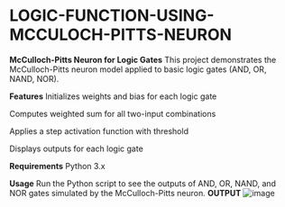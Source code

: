 # LOGIC-FUNCTION-USING-MCCULOCH-PITTS-NEURON
**McCulloch-Pitts Neuron for Logic Gates**
This project demonstrates the McCulloch-Pitts neuron model applied to basic logic gates (AND, OR, NAND, NOR).

**Features**
Initializes weights and bias for each logic gate

Computes weighted sum for all two-input combinations

Applies a step activation function with threshold

Displays outputs for each logic gate

**Requirements**
Python 3.x

**Usage**
Run the Python script to see the outputs of AND, OR, NAND, and NOR gates simulated by the McCulloch-Pitts neuron.
**OUTPUT**
![image](https://github.com/user-attachments/assets/3f6de757-5b5e-4e4c-bf84-bd0df81596a0)
